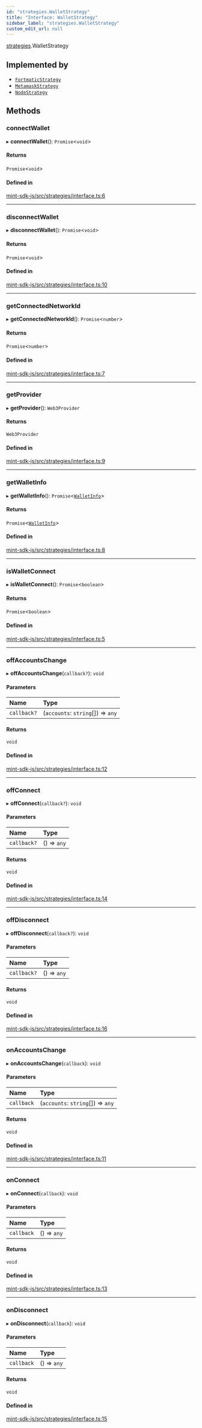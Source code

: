 ```yaml
---
id: "strategies.WalletStrategy"
title: "Interface: WalletStrategy"
sidebar_label: "strategies.WalletStrategy"
custom_edit_url: null
---
```


[strategies](../modules/strategies).WalletStrategy

## Implemented by

- [`FortmaticStrategy`](../classes/strategies.FortmaticStrategy)
- [`MetamaskStrategy`](../classes/strategies.MetamaskStrategy)
- [`NodeStrategy`](../classes/strategies.NodeStrategy)

## Methods

### connectWallet

▸ **connectWallet**(): `Promise`<`void`\>

#### Returns

`Promise`<`void`\>

#### Defined in

[mint-sdk-js/src/strategies/interface.ts:6](https://github.com/KyuzanInc/mint-sdk-js/blob/d2ac52e/src/strategies/interface.ts#L6)

___

### disconnectWallet

▸ **disconnectWallet**(): `Promise`<`void`\>

#### Returns

`Promise`<`void`\>

#### Defined in

[mint-sdk-js/src/strategies/interface.ts:10](https://github.com/KyuzanInc/mint-sdk-js/blob/d2ac52e/src/strategies/interface.ts#L10)

___

### getConnectedNetworkId

▸ **getConnectedNetworkId**(): `Promise`<`number`\>

#### Returns

`Promise`<`number`\>

#### Defined in

[mint-sdk-js/src/strategies/interface.ts:7](https://github.com/KyuzanInc/mint-sdk-js/blob/d2ac52e/src/strategies/interface.ts#L7)

___

### getProvider

▸ **getProvider**(): `Web3Provider`

#### Returns

`Web3Provider`

#### Defined in

[mint-sdk-js/src/strategies/interface.ts:9](https://github.com/KyuzanInc/mint-sdk-js/blob/d2ac52e/src/strategies/interface.ts#L9)

___

### getWalletInfo

▸ **getWalletInfo**(): `Promise`<[`WalletInfo`](../modules/#walletinfo)\>

#### Returns

`Promise`<[`WalletInfo`](../modules/#walletinfo)\>

#### Defined in

[mint-sdk-js/src/strategies/interface.ts:8](https://github.com/KyuzanInc/mint-sdk-js/blob/d2ac52e/src/strategies/interface.ts#L8)

___

### isWalletConnect

▸ **isWalletConnect**(): `Promise`<`boolean`\>

#### Returns

`Promise`<`boolean`\>

#### Defined in

[mint-sdk-js/src/strategies/interface.ts:5](https://github.com/KyuzanInc/mint-sdk-js/blob/d2ac52e/src/strategies/interface.ts#L5)

___

### offAccountsChange

▸ **offAccountsChange**(`callback?`): `void`

#### Parameters

| Name | Type |
| :------ | :------ |
| `callback?` | (`accounts`: `string`[]) => `any` |

#### Returns

`void`

#### Defined in

[mint-sdk-js/src/strategies/interface.ts:12](https://github.com/KyuzanInc/mint-sdk-js/blob/d2ac52e/src/strategies/interface.ts#L12)

___

### offConnect

▸ **offConnect**(`callback?`): `void`

#### Parameters

| Name | Type |
| :------ | :------ |
| `callback?` | () => `any` |

#### Returns

`void`

#### Defined in

[mint-sdk-js/src/strategies/interface.ts:14](https://github.com/KyuzanInc/mint-sdk-js/blob/d2ac52e/src/strategies/interface.ts#L14)

___

### offDisconnect

▸ **offDisconnect**(`callback?`): `void`

#### Parameters

| Name | Type |
| :------ | :------ |
| `callback?` | () => `any` |

#### Returns

`void`

#### Defined in

[mint-sdk-js/src/strategies/interface.ts:16](https://github.com/KyuzanInc/mint-sdk-js/blob/d2ac52e/src/strategies/interface.ts#L16)

___

### onAccountsChange

▸ **onAccountsChange**(`callback`): `void`

#### Parameters

| Name | Type |
| :------ | :------ |
| `callback` | (`accounts`: `string`[]) => `any` |

#### Returns

`void`

#### Defined in

[mint-sdk-js/src/strategies/interface.ts:11](https://github.com/KyuzanInc/mint-sdk-js/blob/d2ac52e/src/strategies/interface.ts#L11)

___

### onConnect

▸ **onConnect**(`callback`): `void`

#### Parameters

| Name | Type |
| :------ | :------ |
| `callback` | () => `any` |

#### Returns

`void`

#### Defined in

[mint-sdk-js/src/strategies/interface.ts:13](https://github.com/KyuzanInc/mint-sdk-js/blob/d2ac52e/src/strategies/interface.ts#L13)

___

### onDisconnect

▸ **onDisconnect**(`callback`): `void`

#### Parameters

| Name | Type |
| :------ | :------ |
| `callback` | () => `any` |

#### Returns

`void`

#### Defined in

[mint-sdk-js/src/strategies/interface.ts:15](https://github.com/KyuzanInc/mint-sdk-js/blob/d2ac52e/src/strategies/interface.ts#L15)

